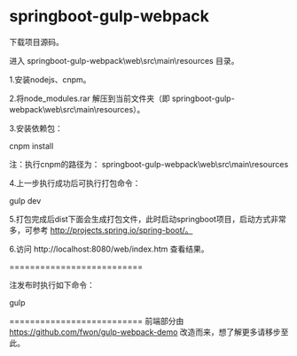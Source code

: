 # springboot-gulp-webpack

下载项目源码。

进入 springboot-gulp-webpack\web\src\main\resources 目录。



1.安装nodejs、cnpm。

2.将node_modules.rar 解压到当前文件夹（即 springboot-gulp-webpack\web\src\main\resources）。

3.安装依赖包：

cnpm install

注：执行cnpm的路径为： springboot-gulp-webpack\web\src\main\resources

4.上一步执行成功后可执行打包命令：

gulp dev

5.打包完成后dist下面会生成打包文件，此时启动springboot项目，启动方式非常多，可参考 http://projects.spring.io/spring-boot/。

6.访问 http://localhost:8080/web/index.htm 查看结果。

==========================

注发布时执行如下命令：

gulp


==========================
前端部分由 https://github.com/fwon/gulp-webpack-demo 改造而来，想了解更多请移步至此。
